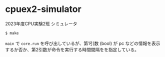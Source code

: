 # cpuex2-simulator
2023年度CPU実験2班 シミュレータ
```bash
$ make
```
`main` で `core.run` を呼び出しているが、第1引数 (bool) が pc などの情報を表示するか否か、第2引数が命令を実行する時間間隔をを指定している。
